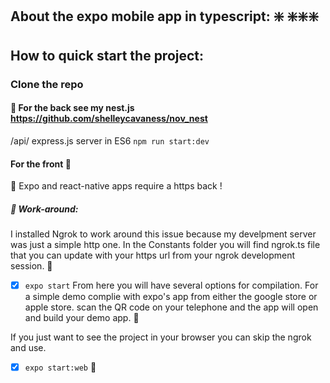 ## About the expo mobile app in typescript: :sparkle: :sparkle::sparkle::sparkle:

## How to quick start the project:

### Clone the repo 
####  :rainbow:	 For the back see my nest.js  https://github.com/shelleycavaness/nov_nest
/api/
express.js server in ES6
`npm run start:dev`

#### For the front :stars:	
:trumpet: Expo and react-native apps require a https back !
##### :triangular_ruler: Work-around:
I installed Ngrok to work around this issue because my develpment server was just a simple http one. In the Constants folder you will find ngrok.ts file that you can update with your https url from your ngrok development session. 
:speak_no_evil:

* [X] `expo start`
From here you will have several options for compilation. For a simple demo complie with expo's app from either the google store or apple store. scan the QR code on your telephone and the app will open and build your demo app. 
:see_no_evil:

If you just want to see the project in your browser you can skip the ngrok and use.
* [X] `expo start:web`
:hear_no_evil:



